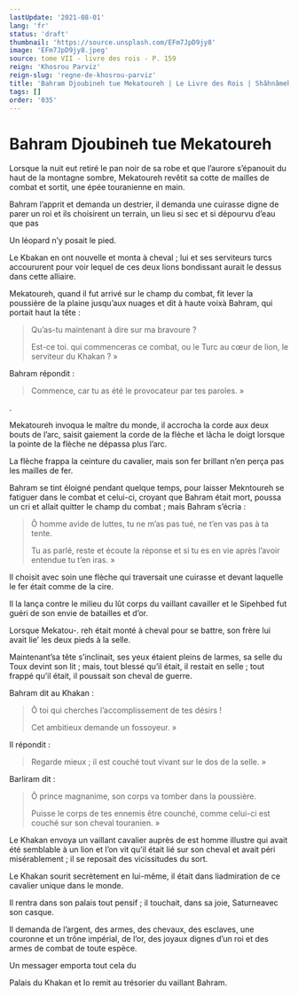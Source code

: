 ```yaml
---
lastUpdate: '2021-08-01'
lang: 'fr'
status: 'draft'
thumbnail: 'https://source.unsplash.com/EFm7JpD9jy8'
image: 'EFm7JpD9jy8.jpeg'
source: tome VII - livre des rois - P. 159
reign: 'Khosrou Parviz'
reign-slug: 'regne-de-khosrou-parviz'
title: 'Bahram Djoubineh tue Mekatoureh | Le Livre des Rois | Shâhnâmeh'
tags: []
order: '035'
---
```


<!-- LTeX: language=fr -->

# Bahram Djoubineh tue Mekatoureh

Lorsque la nuit eut retiré le pan noir de sa robe et que l’aurore s’épanouit du haut de la montagne sombre, Mekatoureh revêtit sa cotte de mailles de combat et sortit, une épée touranienne en main.

Bahram l’apprit et demanda un destrier, il demanda une cuirasse digne de parer un roi et ils choisirent un terrain, un lieu si sec et si dépourvu d’eau que pas

Un léopard n’y posait le pied.

Le Kbakan en ont nouvelle et monta à cheval ; lui et ses serviteurs turcs accoururent pour voir lequel de ces deux lions bondissant aurait le dessus dans cette alliaire.

Mekatoureh, quand il fut arrivé sur le champ du combat, fit lever la poussière de la plaine jusqu’aux nuages et dit à haute voixà Bahram, qui portait haut la tête :

> Qu’as-tu maintenant à dire sur ma bravoure ?
>
> Est-ce toi. qui commenceras ce combat, ou le Turc au cœur de lion, le serviteur du Khakan ? »

Bahram répondit :

> Commence, car tu as été le provocateur par tes paroles. »

.

Mekatoureh invoqua le maître du monde, il accrocha la corde aux deux bouts de l’arc, saisit gaiement la corde de la flèche et lâcha le doigt lorsque la pointe de la flèche ne dépassa plus l’arc.

La flèche frappa la ceinture du cavalier, mais son fer brillant n’en perça pas les mailles de fer.

Bahram se tint éloigné pendant quelque temps, pour laisser Mekntoureh se fatiguer dans le combat et celui-ci, croyant que Bahram était mort, poussa un cri et allait quitter le champ du combat ; mais Bahram s’écria :

> Ô homme avide de luttes, tu ne m’as pas tué, ne t’en vas pas à ta tente.
>
> Tu as parlé, reste et écoute la réponse et si tu es en vie après l’avoir entendue tu t’en iras. »

Il choisit avec soin une flèche qui traversait une cuirasse et devant laquelle le fer était comme de la cire.

Il la lança contre le milieu du lût corps du vaillant cavailler et le Sipehbed fut guéri de son envie de batailles et d’or.

Lorsque Mekatou-. reh était monté à cheval pour se battre, son frère lui avait lie’ les deux pieds à la selle.

Maintenant’sa tête s’inclinait, ses yeux étaient pleins de larmes, sa selle du Toux devint son lit ; mais, tout blessé qu’il était, il restait en selle ; tout frappé qu’il était, il poussait son cheval de guerre.

Bahram dit au Khakan :

> Ô toi qui cherches l’accomplissement de tes désirs !
>
> Cet ambitieux demande un fossoyeur. »

Il répondit :

> Regarde mieux ; il est couché tout vivant sur le dos de la selle. »

Barliram dit :

> Ô prince magnanime, son corps va tomber dans la poussière.
>
> Puisse le corps de tes ennemis être counché, comme celui-ci est couché sur son cheval touranien. »

Le Khakan envoya un vaillant cavalier auprès de est homme illustre qui avait été semblable à un lion et l’on vit qu’il était lié sur son cheval et avait péri misérablement ; il se reposait des vicissitudes du sort.

Le Khakan sourit secrètement en lui-même, il était dans liadmiration de ce cavalier unique dans le monde.

Il rentra dans son palais tout pensif ; il touchait, dans sa joie, Saturneavec son casque.

Il demanda de l’argent, des armes, des chevaux, des esclaves, une couronne et un trône impérial, de l’or, des joyaux dignes d’un roi et des armes de combat de toute espèce.

Un messager emporta tout cela du

Palais du Khakan et Io remit au trésorier du vaillant Bahram.
